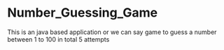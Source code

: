 # Number_Guessing_Game
This is an java based application or we can say game to guess a number between 1 to 100 in total 5 attempts
